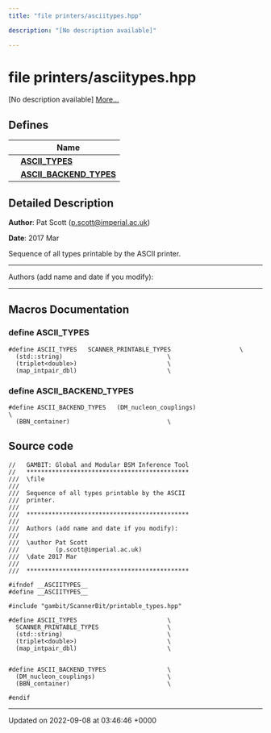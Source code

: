 ```yaml
---
title: "file printers/asciitypes.hpp"

description: "[No description available]"

---
```


# file printers/asciitypes.hpp

[No description available] [More...](#detailed-description)

## Defines

|                | Name           |
| -------------- | -------------- |
|  | **[ASCII_TYPES](/documentation/code/files/asciitypes_8hpp/#define-ascii-types)**  |
|  | **[ASCII_BACKEND_TYPES](/documentation/code/files/asciitypes_8hpp/#define-ascii-backend-types)**  |

## Detailed Description


**Author**: Pat Scott ([p.scott@imperial.ac.uk](mailto:p.scott@imperial.ac.uk)) 

**Date**: 2017 Mar

Sequence of all types printable by the ASCII printer.



------------------

Authors (add name and date if you modify):



------------------




## Macros Documentation

### define ASCII_TYPES

```
#define ASCII_TYPES   SCANNER_PRINTABLE_TYPES                   \
  (std::string)                             \
  (triplet<double>)                         \
  (map_intpair_dbl)                         \
```


### define ASCII_BACKEND_TYPES

```
#define ASCII_BACKEND_TYPES   (DM_nucleon_couplings)                    \
  (BBN_container)                           \
```


## Source code

```
//   GAMBIT: Global and Modular BSM Inference Tool
//   *********************************************
///  \file
///
///  Sequence of all types printable by the ASCII
///  printer.
///
///  *********************************************
///
///  Authors (add name and date if you modify):
///
///  \author Pat Scott
///          (p.scott@imperial.ac.uk)
///  \date 2017 Mar
///
///  *********************************************

#ifndef __ASCIITYPES__
#define __ASCIITYPES__

#include "gambit/ScannerBit/printable_types.hpp"

#define ASCII_TYPES                         \
  SCANNER_PRINTABLE_TYPES                   \
  (std::string)                             \
  (triplet<double>)                         \
  (map_intpair_dbl)                         \


#define ASCII_BACKEND_TYPES                 \
  (DM_nucleon_couplings)                    \
  (BBN_container)                           \

#endif
```


-------------------------------

Updated on 2022-09-08 at 03:46:46 +0000
